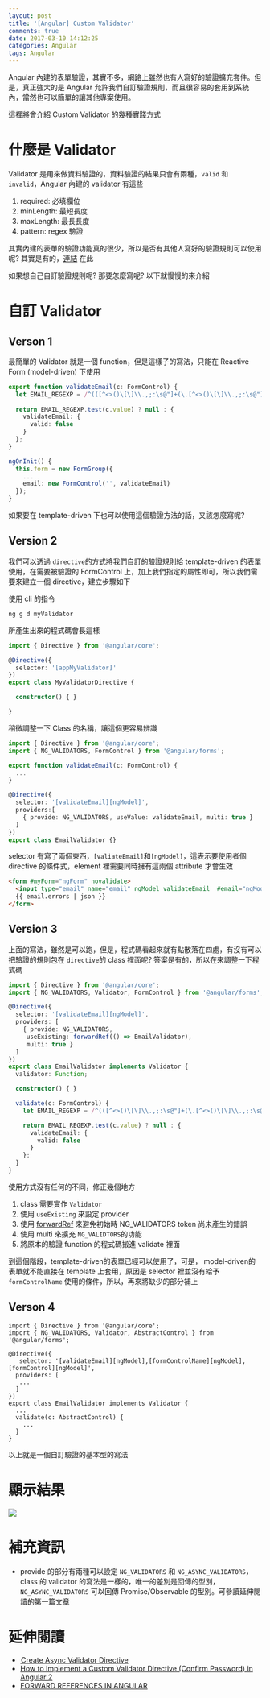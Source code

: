 ```yaml
---
layout: post
title: '[Angular] Custom Validator'
comments: true
date: 2017-03-10 14:12:25
categories: Angular
tags: Angular
---
```


Angular 內建的表單驗證，其實不多，網路上雖然也有人寫好的驗證擴充套件。但是，真正強大的是 Angular 允許我們自訂驗證規則，而且很容易的套用到系統內，當然也可以簡單的讓其他專案使用。

這裡將會介紹 Custom Validator 的幾種實踐方式

<!-- more -->

# 什麼是 Validator

Validator 是用來做資料驗證的，資料驗證的結果只會有兩種，`valid` 和 `invalid`，Angular 內建的 validator 有這些

1. required: 必填欄位
2. minLength: 最短長度
3. maxLength: 最長長度
4. pattern: regex 驗證

其實內建的表單的驗證功能真的很少，所以是否有其他人寫好的驗證規則可以使用呢? 其實是有的，[連結](https://github.com/yuyang041060120/ng2-validation) 在此

如果想自己自訂驗證規則呢? 那要怎麼寫呢? 以下就慢慢的來介紹

# 自訂 Validator

##  Verson 1

最簡單的 Validator 就是一個 function，但是這樣子的寫法，只能在 Reactive Form (model-driven) 下使用

```typescript
export function validateEmail(c: FormControl) {
  let EMAIL_REGEXP = /^(([^<>()\[\]\\.,;:\s@"]+(\.[^<>()\[\]\\.,;:\s@"]+)*)|(".+"))@((\[[0-9]{1,3}\.[0-9]{1,3}\.[0-9]{1,3}\.[0-9]{1,3}])|(([a-zA-Z\-0-9]+\.)+[a-zA-Z]{2,}))$/;
 
  return EMAIL_REGEXP.test(c.value) ? null : {
    validateEmail: {
      valid: false
    }
  };
}

ngOnInit() {
  this.form = new FormGroup({
    ...
    email: new FormControl('', validateEmail)
  });
}
```

如果要在 template-driven 下也可以使用這個驗證方法的話，又該怎麼寫呢?

##  Version 2

我們可以透過 `directive`的方式將我們自訂的驗證規則給 template-driven 的表單使用，在需要被驗證的 FormControl 上，加上我們指定的屬性即可，所以我們需要來建立一個 directive，建立步驟如下

使用 cli 的指令

```typescript
ng g d myValidator
```

所產生出來的程式碼會長這樣

```typescript
import { Directive } from '@angular/core';

@Directive({
  selector: '[appMyValidator]'
})
export class MyValidatorDirective {

  constructor() { }

}	
```

稍微調整一下 Class 的名稱，讓這個更容易辨識

```typescript
import { Directive } from '@angular/core';
import { NG_VALIDATORS, FormControl } from '@angular/forms';

export function validateEmail(c: FormControl) {
  ...
}

@Directive({
  selector: '[validateEmail][ngModel]',
  providers:[
    { provide: NG_VALIDATORS, useValue: validateEmail, multi: true }
  ]
})
export class EmailValidator {}

```
selector 有寫了兩個東西，`[valiateEmail]`和`[ngModel]`，這表示要使用者個 directive 的條件式，element 裡需要同時擁有這兩個 attribute 才會生效

```html
<form #myForm="ngForm" novalidate>
  <input type="email" name="email" ngModel validateEmail  #email="ngModel">
  {{ email.errors | json }}
</form>
```

##  Version 3

上面的寫法，雖然是可以跑，但是，程式碼看起來就有點散落在四處，有沒有可以把驗證的規則包在 `directive`的 class 裡面呢? 答案是有的，所以在來調整一下程式碼

```typescript
import { Directive } from '@angular/core';
import { NG_VALIDATORS, Validator, FormControl } from '@angular/forms';

@Directive({
  selector: '[validateEmail][ngModel]',
  providers: [
    { provide: NG_VALIDATORS, 
     useExisting: forwardRef(() => EmailValidator), 
     multi: true }
  ]
})
export class EmailValidator implements Validator {
  validator: Function;

  constructor() { }

  validate(c: FormControl) {
    let EMAIL_REGEXP = /^(([^<>()\[\]\\.,;:\s@"]+(\.[^<>()\[\]\\.,;:\s@"]+)*)|(".+"))@((\[[0-9]{1,3}\.[0-9]{1,3}\.[0-9]{1,3}\.[0-9]{1,3}])|(([a-zA-Z\-0-9]+\.)+[a-zA-Z]{2,}))$/;

    return EMAIL_REGEXP.test(c.value) ? null : {
      validateEmail: {
        valid: false
      }
    };
  }
}
```

使用方式沒有任何的不同，修正幾個地方

1.  class  需要實作 `Validator`
2.  使用 `useExisting` 來設定 provider
3.  使用 [forwardRef](https://angular.io/docs/ts/latest/api/core/index/forwardRef-function.html) 來避免初始時 NG_VALIDATORS token 尚未產生的錯誤
4.  使用 multi 來擴充 `NG_VALIDTORS`的功能
5.  將原本的驗證 function 的程式碼搬進  validate 裡面

到這個階段，template-driven的表單已經可以使用了，可是， model-driven的表單就不能直接在 template 上套用，原因是 selector 裡並沒有給予 `formControlName` 使用的條件，所以，再來將缺少的部分補上

## Verson 4

```typescirpt
import { Directive } from '@angular/core';
import { NG_VALIDATORS, Validator, AbstractControl } from '@angular/forms';

@Directive({
   selector: '[validateEmail][ngModel],[formControlName][ngModel],[formControl][ngModel]',
  providers: [
   ...
  ]
})
export class EmailValidator implements Validator {
  ...
  validate(c: AbstractControl) {
    ...
  }
}
```

以上就是一個自訂驗證的基本型的寫法

# 顯示結果

![](https://content.screencast.com/users/chgc/folders/Snagit/media/42deda5a-1d4e-4159-b2ac-4111afdedab5/03.10.2017-23.05.GIF)



# 補充資訊

* provide 的部分有兩種可以設定 `NG_VALIDATORS` 和 `NG_ASYNC_VALIDATORS`，class 的 validator 的寫法是一樣的，唯一的差別是回傳的型別， `NG_ASYNC_VALIDATORS` 可以回傳 Promise/Observable 的型別。可參讀延伸閱讀的第一篇文章

# 延伸閱讀

* [ Create Async Validator Directive](https://netbasal.com/angular-2-forms-create-async-validator-directive-dd3fd026cb45#.kqtmuxumh)
* [How to Implement a Custom Validator Directive (Confirm Password) in Angular 2](https://scotch.io/tutorials/how-to-implement-a-custom-validator-directive-confirm-password-in-angular-2)
* [FORWARD REFERENCES IN ANGULAR](https://blog.thoughtram.io/angular/2016/03/14/custom-validators-in-angular-2.html)


